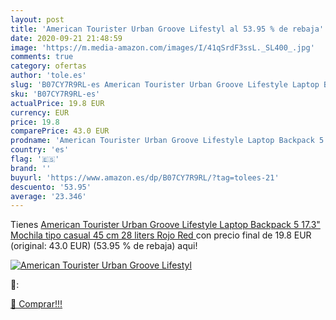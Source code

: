 ```yaml
---
layout: post
title: 'American Tourister Urban Groove Lifestyl al 53.95 % de rebaja'
date: 2020-09-21 21:48:59
image: 'https://m.media-amazon.com/images/I/41qSrdF3ssL._SL400_.jpg'
comments: true
category: ofertas
author: 'tole.es'
slug: 'B07CY7R9RL-es American Tourister Urban Groove Lifestyle Laptop Backpack...'
sku: 'B07CY7R9RL-es'
actualPrice: 19.8 EUR
currency: EUR
price: 19.8
comparePrice: 43.0 EUR
prodname: 'American Tourister Urban Groove Lifestyle Laptop Backpack 5 17.3" Mochila tipo casual  45 cm  28 liters  Rojo  Red '
country: 'es'
flag: '🇪🇸'
brand: ''
buyurl: 'https://www.amazon.es/dp/B07CY7R9RL/?tag=tolees-21'
descuento: '53.95'
average: '23.346'
---
```


Tienes [American Tourister Urban Groove Lifestyle Laptop Backpack 5 17.3" Mochila tipo casual  45 cm  28 liters  Rojo  Red ](https://www.amazon.es/dp/B07CY7R9RL/?tag=tolees-21) con precio final de  19.8 EUR (original: 43.0 EUR) (53.95 %  de rebaja) aqui!

[![American Tourister Urban Groove Lifestyl](https://m.media-amazon.com/images/I/41qSrdF3ssL._SL400_.jpg)](https://www.amazon.es/dp/B07CY7R9RL/?tag=tolees-21)

🔎:


[🛒 Comprar!!!](https://www.amazon.es/dp/B07CY7R9RL/?tag=tolees-21)
